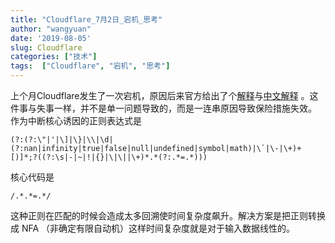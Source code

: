 ```yaml
---
title: "Cloudflare_7月2日_宕机_思考"
author: "wangyuan"
date: '2019-08-05'
slug: Cloudflare
categories: ["技术"]
tags:  ["Cloudflare", "宕机", "思考"]
---
```

上个月Cloudflare发生了一次宕机，原因后来官方给出了个[解释](https://new.blog.cloudflare.com/details-of-the-cloudflare-outage-on-july-2-2019/#appendix-about-regular-expression-backtracking)与[中文解释](https://blog.cloudflare.com/zh/details-of-the-cloudflare-outage-on-july-2-2019-zh) 。这件事与失事一样，并不是单一问题导致的，而是一连串原因导致保险措施失效。
作为中断核心诱因的正则表达式是 
```
(?:(?:\"|'|\]|\}|\\|\d|(?:nan|infinity|true|false|null|undefined|symbol|math)|\`|\-|\+)+[)]*;?((?:\s|-|~|!|{}|\|\||\+)*.*(?:.*=.*)))
```
核心代码是
```
/.*.*=.*/
```
这种正则在匹配的时候会造成太多回溯使时间复杂度飙升。解决方案是把正则转换成 NFA （非确定有限自动机）这样时间复杂度就是对于输入数据线性的。
